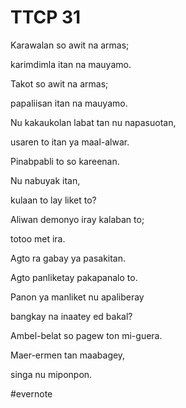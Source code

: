 # TTCP 31

Karawalan so awit na armas;

karimdimla itan na mauyamo.

Takot so awit na armas;

papaliisan itan na mauyamo.

Nu kakaukolan labat tan nu napasuotan,

usaren to itan ya maal-alwar.

Pinabpabli to so kareenan.

Nu nabuyak itan,

kulaan to lay liket to?

Aliwan demonyo iray kalaban to;

totoo met ira.

Agto ra gabay ya pasakitan.

Agto panliketay pakapanalo to.

Panon ya manliket nu apaliberay

bangkay na inaatey ed bakal?

Ambel-belat so pagew ton mi-guera.

Maer-ermen tan maabagey,

singa nu miponpon.

\#evernote

